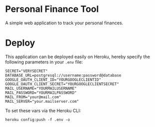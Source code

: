 # Personal Finance Tool

A simple web application to track your personal finances.

# Deploy

This application can be deployed easily on Heroku, hereby specify the following parameters in your `.env` file:

```
SECRET="VERYSECRET"
DATABASE_URL=postgresql://username:password@database
GOOGLE_OAUTH_CLIENT_ID="YOURGOOGLECLIENTID"
GOOGLE_OAUTH_CLIENT_SECRET="YOURGOOGLECLIENTSECRET"
MAIL_USERNAME="YOURMAILUSERNAME"
MAIL_PASSWORD="YOURMAILPASSWORD"
MAIL_FROM="your@mail.com"
MAIL_SERVER="your.mailserver.com"
```

To set these vars via the Heroku CLI:

```
heroku config:push -f .env -o
```